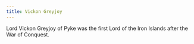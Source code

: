 ```yaml
---
title: Vickon Greyjoy
---
```


Lord Vickon Greyjoy of Pyke was the first Lord of the Iron Islands after the War of Conquest.


